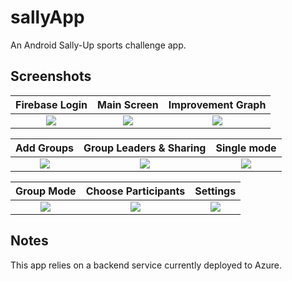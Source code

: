 # sallyApp
An Android Sally-Up sports challenge app.

## Screenshots
Firebase Login             |  Main Screen              |  Improvement Graph
:-------------------------:|:-------------------------:|:-------------------------:
![](https://snipboard.io/OfInba.jpg)  |  ![](https://snipboard.io/fHhTy7.jpg) |  ![](https://snipboard.io/OQHRS2.jpg)

Add Groups            |  Group Leaders & Sharing              |  Single mode
:-------------------------:|:-------------------------:|:-------------------------:
![](https://snipboard.io/qZRVLp.jpg)  |  ![](https://snipboard.io/W0YPaR.jpg) |  ![](https://snipboard.io/K5ZSue.jpg)

Group Mode            |  Choose Participants              |  Settings
:-------------------------:|:-------------------------:|:-------------------------:
![](https://snipboard.io/shRitv.jpg)  |  ![](https://snipboard.io/0qugvh.jpg) |  ![](https://snipboard.io/I7jwpk.jpg)

## Notes
This app relies on a backend service currently deployed to Azure.
